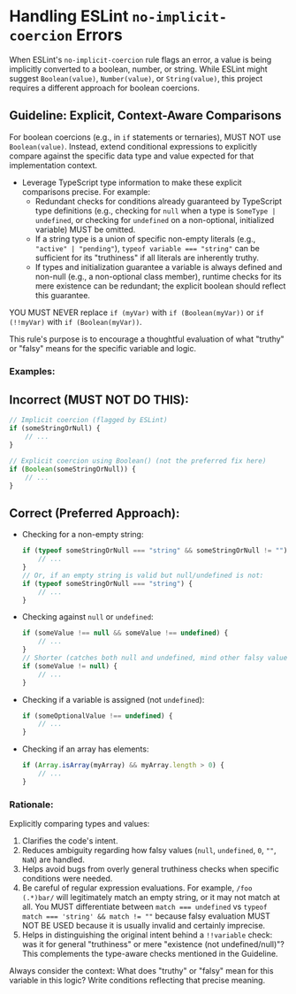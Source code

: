 # Handling ESLint `no-implicit-coercion` Errors

When ESLint's `no-implicit-coercion` rule flags an error, a value is being implicitly converted to a boolean, number, or string. While ESLint might suggest `Boolean(value)`, `Number(value)`, or `String(value)`, this project requires a different approach for boolean coercions.

## Guideline: Explicit, Context-Aware Comparisons

For boolean coercions (e.g., in `if` statements or ternaries), MUST NOT use `Boolean(value)`. Instead, extend conditional expressions to explicitly compare against the specific data type and value expected for that implementation context.

- Leverage TypeScript type information to make these explicit comparisons precise. For example:
    - Redundant checks for conditions already guaranteed by TypeScript type definitions (e.g., checking for `null` when a type is `SomeType | undefined`, or checking for `undefined` on a non-optional, initialized variable) MUST be omitted.
    - If a string type is a union of specific non-empty literals (e.g., `"active" | "pending"`), `typeof variable === "string"` can be sufficient for its "truthiness" if all literals are inherently truthy.
    - If types and initialization guarantee a variable is always defined and non-null (e.g., a non-optional class member), runtime checks for its mere existence can be redundant; the explicit boolean should reflect this guarantee.

YOU MUST NEVER replace `if (myVar)` with `if (Boolean(myVar))` or `if (!!myVar)` with `if (Boolean(myVar))`.

This rule's purpose is to encourage a thoughtful evaluation of what "truthy" or "falsy" means for the specific variable and logic.

### Examples:

## Incorrect (MUST NOT DO THIS):

```typescript
// Implicit coercion (flagged by ESLint)
if (someStringOrNull) {
	// ...
}

// Explicit coercion using Boolean() (not the preferred fix here)
if (Boolean(someStringOrNull)) {
	// ...
}
```

## Correct (Preferred Approach):

- Checking for a non-empty string:

    ```typescript
    if (typeof someStringOrNull === "string" && someStringOrNull != "") {
    	// ...
    }
    // Or, if an empty string is valid but null/undefined is not:
    if (typeof someStringOrNull === "string") {
    	// ...
    }
    ```

- Checking against `null` or `undefined`:

    ```typescript
    if (someValue !== null && someValue !== undefined) {
    	// ...
    }
    // Shorter (catches both null and undefined, mind other falsy values):
    if (someValue != null) {
    	// ...
    }
    ```

- Checking if a variable is assigned (not `undefined`):

    ```typescript
    if (someOptionalValue !== undefined) {
    	// ...
    }
    ```

- Checking if an array has elements:
    ```typescript
    if (Array.isArray(myArray) && myArray.length > 0) {
    	// ...
    }
    ```

### Rationale:

Explicitly comparing types and values:

1.  Clarifies the code's intent.
2.  Reduces ambiguity regarding how falsy values (`null`, `undefined`, `0`, `""`, `NaN`) are handled.
3.  Helps avoid bugs from overly general truthiness checks when specific conditions were needed.
4.  Be careful of regular expression evaluations. For example, `/foo (.*)bar/` will legitimately match an empty string, or it may not match at all. You MUST differentiate between `match === undefined` vs `typeof match === 'string' && match != ""` because falsy evaluation MUST NOT BE USED because it is usually invalid and certainly imprecise.
5.  Helps in distinguishing the original intent behind a `!!variable` check: was it for general "truthiness" or mere "existence (not undefined/null)"? This complements the type-aware checks mentioned in the Guideline.

Always consider the context: What does "truthy" or "falsy" mean for this variable in this logic? Write conditions reflecting that precise meaning.
